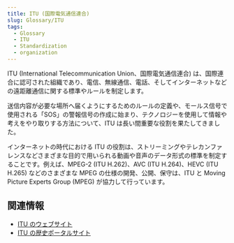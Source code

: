 ```yaml
---
title: ITU (国際電気通信連合)
slug: Glossary/ITU
tags:
  - Glossary
  - ITU
  - Standardization
  - organization
---
```

ITU (International Telecommunication Union、国際電気通信連合) は、国際連合に認可された組織であり、電信、無線通信、電話、そしてインターネットなどの遠距離通信に関する標準やルールを制定します。

送信内容が必要な場所へ届くようにするためのルールの定義や、モールス信号で使用される「SOS」の警報信号の作成に始まり、テクノロジーを使用して情報や考えをやり取りする方法について、ITU は長い間重要な役割を果たしてきました。

インターネットの時代における ITU の役割は、ストリーミングやテレカンファレンスなどさまざまな目的で用いられる動画や音声のデータ形式の標準を制定することです。例えば、MPEG-2 (ITU H.262)、AVC (ITU H.264)、HEVC (ITU H.265) などのさまざまな MPEG の仕様の開発、公開、保守は、ITU と Moving Picture Experts Group (MPEG) が協力して行っています。

## 関連情報

- [ITU のウェブサイト](https://www.itu.int/)
- [ITU の歴史ポータルサイト](https://www.itu.int/en/history/Pages/ITUsHistory.aspx)
